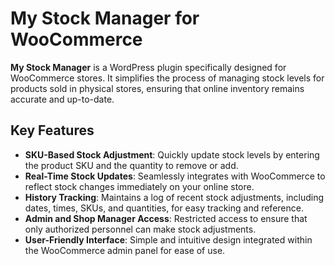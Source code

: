 # My Stock Manager for WooCommerce

**My Stock Manager** is a WordPress plugin specifically designed for WooCommerce stores. It simplifies the process of managing stock levels for products sold in physical stores, ensuring that online inventory remains accurate and up-to-date.

## Key Features

- **SKU-Based Stock Adjustment**: Quickly update stock levels by entering the product SKU and the quantity to remove or add.
- **Real-Time Stock Updates**: Seamlessly integrates with WooCommerce to reflect stock changes immediately on your online store.
- **History Tracking**: Maintains a log of recent stock adjustments, including dates, times, SKUs, and quantities, for easy tracking and reference.
- **Admin and Shop Manager Access**: Restricted access to ensure that only authorized personnel can make stock adjustments.
- **User-Friendly Interface**: Simple and intuitive design integrated within the WooCommerce admin panel for ease of use.
